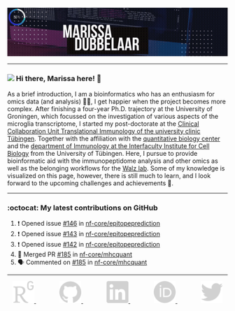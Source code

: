 [![Header](https://github.com/marissaDubbelaar/marissaDubbelaar/blob/7b4248bc8c1b1a943e1dc1f7c850a32b06117f32/content/header.gif)](.)

---

### <img src="https://media.giphy.com/media/hvRJCLFzcasrR4ia7z/giphy.gif" width="25px"> Hi there, Marissa here! 🙂

As a brief introduction, I am a bioinformatics who has an enthusiasm for omics data (and analysis) 👩‍💻, I get happier when the project becomes more complex. After finishing a four-year Ph.D. trajectory at the University of Groningen, which focussed on the investigation of various aspects of the microglia transcriptome, I started my post-doctorate at the [Clinical Collaboration Unit Translational Immunology of the university clinic Tübingen](https://www.medizin.uni-tuebingen.de/en-de/das-klinikum/einrichtungen/kliniken/medizinische-klinik/kke-translationale-immunologie). Together with the affiliation with the [quantitative biology center](https://uni-tuebingen.de/forschung/forschungsinfrastruktur/zentrum-fuer-quantitative-biologie-qbic/) and the [department of Immunology at the Interfaculty Institute for Cell Biology](https://www.immunology-tuebingen.de/home.html) from the University of Tübingen. Here, I pursue to provide bioinformatic aid with the immunopeptidome analysis and other omics as well as the belonging workflows for the [Walz lab](https://www.immunology-tuebingen.de/groups/juliane-walz-junior-research-group.html?Fsize=%2Fproc%2Fself%2Fenviron). Some of my knowledge is visualized on this page, however, there is still much to learn, and I look forward to the upcoming challenges and achievements 💪.

<!-- Include a table with the different: languages, IDEs, tools, and creative content? -->

<!-- Add more info here and mazbe fancy it up (change the format) -->
---
### :octocat: My latest contributions on GitHub 
<!--START_SECTION:activity-->
1. ❗️ Opened issue [#146](https://github.com/nf-core/epitopeprediction/issues/146) in [nf-core/epitopeprediction](https://github.com/nf-core/epitopeprediction)
2. ❗️ Opened issue [#143](https://github.com/nf-core/epitopeprediction/issues/143) in [nf-core/epitopeprediction](https://github.com/nf-core/epitopeprediction)
3. ❗️ Opened issue [#142](https://github.com/nf-core/epitopeprediction/issues/142) in [nf-core/epitopeprediction](https://github.com/nf-core/epitopeprediction)
4. 🎉 Merged PR [#185](https://github.com/nf-core/mhcquant/pull/185) in [nf-core/mhcquant](https://github.com/nf-core/mhcquant)
5. 🗣 Commented on [#185](https://github.com/nf-core/mhcquant/issues/185) in [nf-core/mhcquant](https://github.com/nf-core/mhcquant)
<!--END_SECTION:activity-->

---

<p align="center">
  <!-- Research gate -->
  <a href="https://www.researchgate.net/profile/Marissa-Dubbelaar">
    <img src="https://raw.githubusercontent.com/marissaDubbelaar/marissaDubbelaar/main/content/icons/researchgate.svg" height="50">
  </a>
  &emsp;
  &emsp;
  &emsp;
  <!-- GitHub -->
  <a href="https://github.com/marissaDubbelaar">
    <img src="https://raw.githubusercontent.com/marissaDubbelaar/marissaDubbelaar/main/content/icons/github.svg" height="50">
  </a>
  &emsp;
  &emsp;
  &emsp;
  <!-- LinkedIn -->
  <a href="https://www.linkedin.com/in/marissadubbelaar/">
    <img src="https://raw.githubusercontent.com/marissaDubbelaar/marissaDubbelaar/main/content/icons/linkedin.svg" height="50">
  </a>
  &emsp;
  &emsp;
  &emsp;
  <!-- Orcid -->
  <a href="https://orcid.org/0000-0002-4930-1467">
    <img src="https://raw.githubusercontent.com/marissaDubbelaar/marissaDubbelaar/main/content/icons/orcid.svg" height="50">
  </a>
  &emsp;
  &emsp;
  &emsp;
  <!-- Twitter -->
  <a href="https://twitter.com/Mldubbelaar">
    <img src="https://raw.githubusercontent.com/marissaDubbelaar/marissaDubbelaar/main/content/icons/twitter.svg" height="50">
  </a>  
</p>

<!-- Create a more footer like feel -->
<!-- [![Linkedin Badge](https://img.shields.io/badge/-Marissa%20Dubbelaar-blue?style=social&logo=Linkedin&logoColor=blue&link=https://www.linkedin.com/in/marissadubbelaar/)](https://www.linkedin.com/in/marissadubbelaar/) [![Twitter Badge](https://img.shields.io/twitter/follow/Mldubbelaar?style=social)](https://twitter.com/Mldubbelaar) [![GitHub Badge](https://img.shields.io/github/followers/marissaDubbelaar?label=follow&style=social)](https://github.com/marissaDubbelaar) -->
